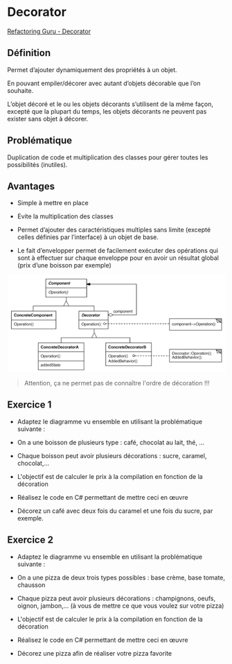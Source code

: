 # Decorator
[Refactoring Guru - Decorator](https://refactoring.guru/design-patterns/decorator)

## Définition
Permet d’ajouter dynamiquement des propriétés à un objet.

En pouvant empiler/décorer avec autant d’objets décorable que l’on souhaite.

L’objet décoré et le ou les objets décorants s’utilisent de la même façon, excepté que la plupart du temps, les objets décorants ne peuvent pas exister sans objet à décorer. 

## Problématique

Duplication de code et multiplication des classes pour gérer toutes les possibilités (inutiles).

## Avantages

- Simple à mettre en place

- Evite la multiplication des classes

- Permet d’ajouter des caractéristiques multiples sans limite (excepté celles définies par l’interface) à un objet de base.

- Le fait d’envelopper permet de facilement exécuter des opérations qui sont à effectuer sur chaque enveloppe pour en avoir un résultat global (prix d’une boisson par exemple)

![UML Decorator](https://raw.githubusercontent.com/kbrdn1/Design-Patterns-TS/main/assets/UML-Decorator.png)

> Attention, ça ne permet pas de connaître l'ordre de décoration !!!

## Exercice 1

- Adaptez le diagramme vu ensemble en utilisant la problématique suivante :

- On a une boisson de plusieurs type : café, chocolat au lait, thé, …

- Chaque boisson peut avoir plusieurs décorations : sucre, caramel, chocolat,…

- L'objectif est de calculer le prix à la compilation en fonction de la décoration

- Réalisez le code en C# permettant de mettre ceci en œuvre

- Décorez un café avec deux fois du caramel et une fois du sucre, par exemple.

## Exercice 2

- Adaptez le diagramme vu ensemble en utilisant la problématique suivante :

- On a une pizza de deux trois types possibles : base crème, base tomate, chausson

- Chaque pizza peut avoir plusieurs décorations : champignons, oeufs, oignon, jambon,... (à vous de mettre ce que vous voulez sur votre pizza)

- L'objectif est de calculer le prix à la compilation en fonction de la décoration

- Réalisez le code en C# permettant de mettre ceci en œuvre

- Décorez une pizza afin de réaliser votre pizza favorite 